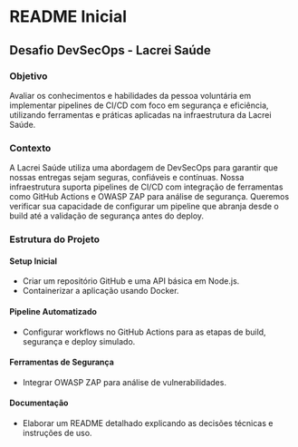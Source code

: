 # README Inicial

## Desafio DevSecOps - Lacrei Saúde

### Objetivo

Avaliar os conhecimentos e habilidades da pessoa voluntária em implementar pipelines de CI/CD com foco em segurança e eficiência, utilizando ferramentas e práticas aplicadas na infraestrutura da Lacrei Saúde.

### Contexto

A Lacrei Saúde utiliza uma abordagem de DevSecOps para garantir que nossas entregas sejam seguras, confiáveis e contínuas. Nossa infraestrutura suporta pipelines de CI/CD com integração de ferramentas como GitHub Actions e OWASP ZAP para análise de segurança. Queremos verificar sua capacidade de configurar um pipeline que abranja desde o build até a validação de segurança antes do deploy.

### Estrutura do Projeto

#### Setup Inicial

- Criar um repositório GitHub e uma API básica em Node.js.
- Containerizar a aplicação usando Docker.

#### Pipeline Automatizado

- Configurar workflows no GitHub Actions para as etapas de build, segurança e deploy simulado.

#### Ferramentas de Segurança

- Integrar OWASP ZAP para análise de vulnerabilidades.

#### Documentação

- Elaborar um README detalhado explicando as decisões técnicas e instruções de uso.

